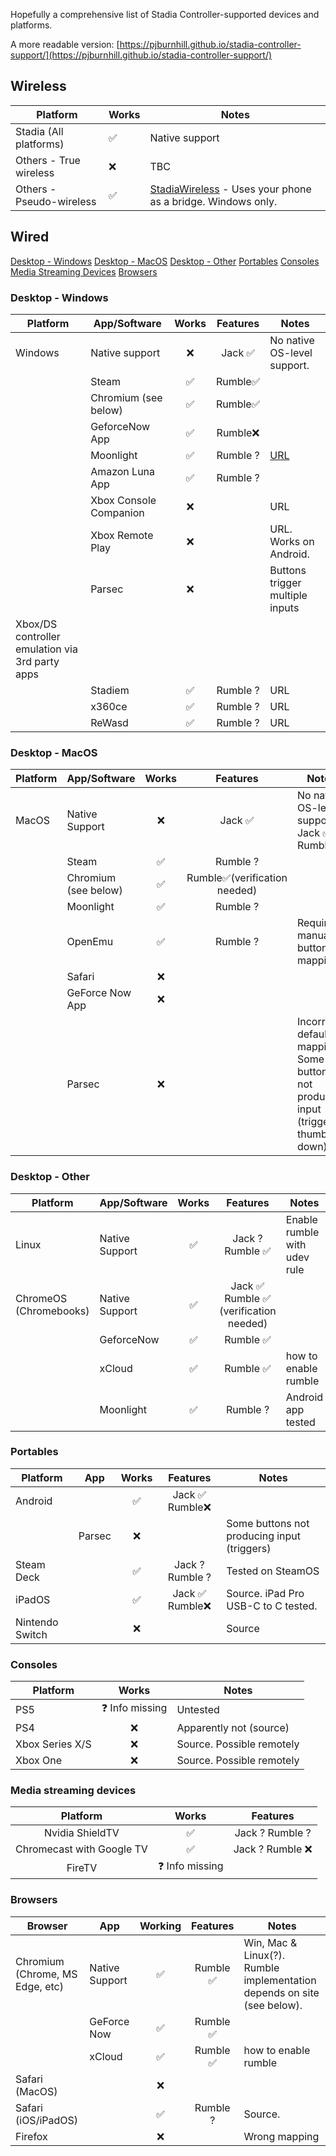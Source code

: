 Hopefully a comprehensive list of Stadia Controller-supported devices and platforms.

A more readable version: [https://pjburnhill.github.io/stadia-controller-support/](https://pjburnhill.github.io/stadia-controller-support/)

## Wireless

| Platform                 	| Works 	| Notes                                                       	|
|--------------------------	|-------	|-------------------------------------------------------------	|
| Stadia (All platforms)   	|   ✅   	| Native support                                              	|
| Others - True wireless   	|   ❌   	| TBC                                                         	|
| Others - Pseudo-wireless 	|   ✅   	| [StadiaWireless](https://github.com/helloparthshah/StadiaWireless) - Uses your phone as a bridge. Windows only. 	|

## Wired

[Desktop - Windows](https://pjburnhill.github.io/stadia-controller-support/#desktop---windows)
[Desktop - MacOS](https://pjburnhill.github.io/stadia-controller-support/#desktop---macos)
[Desktop - Other](https://pjburnhill.github.io/stadia-controller-support/#desktop---other)
[Portables](https://pjburnhill.github.io/stadia-controller-support/#portables)
[Consoles](https://pjburnhill.github.io/stadia-controller-support/#consoles)
[Media Streaming Devices](https://pjburnhill.github.io/stadia-controller-support/#media-streaming-devices)
[Browsers](https://pjburnhill.github.io/stadia-controller-support/#browsers)

### Desktop - Windows

| Platform                                        	| App/Software           	| Works 	| Features 	| Notes                           	|
|-------------------------------------------------	|------------------------	|:-----:	|:--------:	|---------------------------------	|
| Windows                                         	| Native support         	|   ❌   	|  Jack ✅  	| No native OS-level support.     	|
|                                                 	| Steam                  	|   ✅   	|  Rumble✅ 	|                                 	|
|                                                 	| Chromium (see below)   	|   ✅   	|  Rumble✅ 	|                                 	|
|                                                 	| GeforceNow App         	|   ✅   	|  Rumble❌ 	|                                 	|
|                                                 	| Moonlight              	|   ✅   	| Rumble ? 	| [URL](https://moonlight-stream.org/)|
|                                                 	| Amazon Luna App        	|   ✅   	| Rumble ? 	|                                 	|
|                                                 	| Xbox Console Companion 	|   ❌   	|          	| URL                             	|
|                                                 	| Xbox Remote Play       	|   ❌   	|          	| URL. Works on Android.          	|
|                                                 	| Parsec                 	|   ❌   	|          	| Buttons trigger multiple inputs 	|
| Xbox/DS controller emulation via 3rd party apps 	|                        	|       	|          	|                                 	|
|                                                 	| Stadiem                	|   ✅   	| Rumble ? 	| URL                             	|
|                                                 	| x360ce                 	|   ✅   	| Rumble ? 	| URL                             	|
|                                                 	| ReWasd                 	|   ✅   	| Rumble ? 	| URL                             	|

### Desktop - MacOS

| Platform 	| App/Software         	| Works 	|           Features           	| Notes                                                                              	|
|----------	|----------------------	|:-----:	|:----------------------------:	|------------------------------------------------------------------------------------	|
| MacOS    	| Native Support       	|   ❌   	|            Jack ✅            	| No native OS-level support. Jack ✅ Rumble❌                                         	|
|          	| Steam                	|   ✅   	|           Rumble ?           	|                                                                                    	|
|          	| Chromium (see below) 	|   ✅   	| Rumble✅(verification needed) 	|                                                                                    	|
|          	| Moonlight            	|   ✅   	|           Rumble ?           	|                                                                                    	|
|          	| OpenEmu              	|   ✅   	|           Rumble ?           	| Requires manual button mapping                                                     	|
|          	| Safari               	|   ❌   	|                              	|                                                                                    	|
|          	| GeForce Now App      	|   ❌   	|                              	|                                                                                    	|
|          	| Parsec               	|   ❌   	|                              	| Incorrect default mapping. Some buttons not producing input (triggers, thumb down) 	|

### Desktop - Other

| Platform               	| App/Software   	| Works 	|                Features               	| Notes                        	|
|------------------------	|----------------	|:-----:	|:-------------------------------------:	|------------------------------	|
| Linux                  	| Native Support 	|   ✅   	|            Jack ? Rumble ✅            	| Enable rumble with udev rule 	|
| ChromeOS (Chromebooks) 	| Native Support 	|   ✅   	| Jack ✅ Rumble ✅ (verification needed) 	|                              	|
|                        	| GeforceNow     	|   ✅   	|                Rumble ✅               	|                              	|
|                        	| xCloud         	|   ✅   	|                Rumble ✅               	| how to enable rumble         	|
|                        	| Moonlight      	|   ✅   	|                Rumble ?               	| Android app tested           	|

### Portables

| Platform        	| App    	| Works 	|     Features    	| Notes                                       	|
|-----------------	|--------	|:-----:	|:---------------:	|---------------------------------------------	|
| Android         	|        	|   ✅   	|  Jack ✅ Rumble❌ 	|                                             	|
|                 	| Parsec 	|   ❌   	|                 	| Some buttons not producing input (triggers) 	|
| Steam Deck      	|        	|   ✅   	| Jack ? Rumble ? 	| Tested on SteamOS                           	|
| iPadOS          	|        	|   ✅   	|  Jack ✅ Rumble❌ 	| Source. iPad Pro USB-C to C tested.         	|
| Nintendo Switch 	|        	|   ❌   	|                 	| Source                                      	|

### Consoles

| Platform        	|      Works     	| Notes                     	|
|-----------------	|:--------------:	|---------------------------	|
| PS5             	| ❓ Info missing 	| Untested                  	|
| PS4             	|        ❌       	| Apparently not (source)   	|
| Xbox Series X/S 	|        ❌       	| Source. Possible remotely 	|
| Xbox One        	|        ❌       	| Source. Possible remotely 	|

### Media streaming devices

|          Platform         	|      Works     	|     Features    	|
|:-------------------------:	|:--------------:	|:---------------:	|
| Nvidia ShieldTV           	| ✅              	| Jack ? Rumble ? 	|
| Chromecast with Google TV 	| ✅              	| Jack ? Rumble ❌ 	|
| FireTV                    	| ❓ Info missing 	|                 	|

### Browsers

| Browser                         	| App            	| Working 	| Features 	| Notes                                                                   	|
|---------------------------------	|----------------	|:-------:	|:--------:	|-------------------------------------------------------------------------	|
| Chromium (Chrome, MS Edge, etc) 	| Native Support 	|    ✅    	| Rumble ✅ 	| Win, Mac & Linux(?). Rumble implementation depends on site (see below). 	|
|                                 	| GeForce Now    	|    ✅    	| Rumble ✅ 	|                                                                         	|
|                                 	| xCloud         	|    ✅    	| Rumble ✅ 	| how to enable rumble                                                    	|
| Safari (MacOS)                  	|                	|    ❌    	|          	|                                                                         	|
| Safari (iOS/iPadOS)             	|                	|    ✅    	| Rumble ? 	| Source.                                                                 	|
| Firefox                         	|                	|    ❌    	|          	| Wrong mapping                                                           	|
